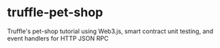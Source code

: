 # truffle-pet-shop
Truffle's pet-shop tutorial using Web3.js, smart contract unit testing, and event handlers for HTTP JSON RPC
